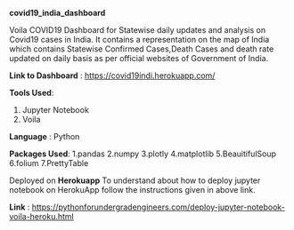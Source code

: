 **covid19_india_dashboard**

Voila COVID19 Dashboard for Statewise daily updates and analysis on Covid19 cases in India.
It contains a representation on the map of India which contains Statewise Confirmed Cases,Death Cases and death rate updated
on daily basis as per official websites of Government of India.

**Link to Dashboard** : https://covid19indi.herokuapp.com/

**Tools Used**:
1. Jupyter Notebook
2. Voila 

**Language** :
Python

**Packages Used**:
1.pandas
2.numpy
3.plotly
4.matplotlib
5.BeauitifulSoup
6.folium
7.PrettyTable

Deployed on **Herokuapp**
To understand about how to deploy jupyter notebook on HerokuApp follow the instructions given in above link.

**Link** : https://pythonforundergradengineers.com/deploy-jupyter-notebook-voila-heroku.html


